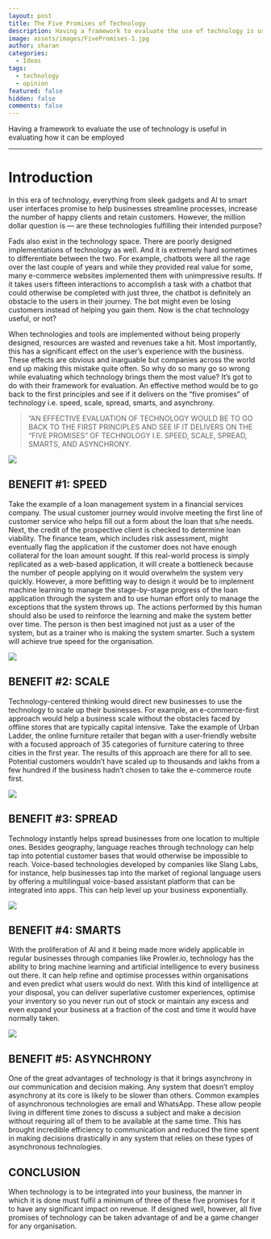 ```yaml
---
layout: post
title: The Five Promises of Technology
description: Having a framework to evaluate the use of technology is useful in evaluating how it can be employed
image: assets/images/FivePromises-1.jpg
author: sharan
categories:
  - Ideas
tags:
  - technology
  - opinion
featured: false
hidden: false
comments: false
---
```

Having a framework to evaluate the use of technology is useful in evaluating how it can be employed

___
# Introduction

In this era of technology, everything from sleek gadgets and AI to smart user interfaces promise to help businesses streamline processes, increase the number of happy clients and retain customers. However, the million dollar question is — are these technologies fulfilling their intended purpose?

Fads also exist in the technology space. There are poorly designed implementations of technology as well. And it is extremely hard sometimes to differentiate between the two. For example, chatbots were all the rage over the last couple of years and while they provided real value for some, many e-commerce websites implemented them with unimpressive results. If it takes users fifteen interactions to accomplish a task with a chatbot that could otherwise be completed with just three, the chatbot is definitely an obstacle to the users in their journey. The bot might even be losing customers instead of helping you gain them. Now is the chat technology useful, or not?

When technologies and tools are implemented without being properly designed, resources are wasted and revenues take a hit. Most importantly, this has a significant effect on the user’s experience with the business. These effects are obvious and inarguable but companies across the world end up making this mistake quite often. So why do so many go so wrong while evaluating which technology brings them the most value? It’s got to do with their framework for evaluation. An effective method would be to go back to the first principles and see if it delivers on the “five promises” of technology i.e. speed, scale, spread, smarts, and asynchrony.

> ”AN EFFECTIVE EVALUATION OF TECHNOLOGY WOULD BE TO GO BACK TO THE FIRST PRINCIPLES AND SEE IF IT DELIVERS ON THE “FIVE PROMISES” OF TECHNOLOGY I.E. SPEED, SCALE, SPREAD, SMARTS, AND ASYNCHRONY.

![](https://sharanx.com/wp-content/uploads/2023/06/1_ROuZmYPaPZYbMJHKMJRDIQ.png)

## BENEFIT #1: SPEED

Take the example of a loan management system in a financial services company. The usual customer journey would involve meeting the first line of customer service who helps fill out a form about the loan that s/he needs. Next, the credit of the prospective client is checked to determine loan viability. The finance team, which includes risk assessment, might eventually flag the application if the customer does not have enough collateral for the loan amount sought. If this real-world process is simply replicated as a web-based application, it will create a bottleneck because the number of people applying on it would overwhelm the system very quickly. However, a more befitting way to design it would be to implement machine learning to manage the stage-by-stage progress of the loan application through the system and to use human effort only to manage the exceptions that the system throws up. The actions performed by this human should also be used to reinforce the learning and make the system better over time. The person is then best imagined not just as a user of the system, but as a trainer who is making the system smarter. Such a system will achieve true speed for the organisation.

![](https://sharanx.com/wp-content/uploads/2023/06/1_PU7wwmX3JaTa6CcDKvSwpA-800x800.png)

## BENEFIT #2: SCALE

Technology-centered thinking would direct new businesses to use the technology to scale up their businesses. For example, an e-commerce-first approach would help a business scale without the obstacles faced by offline stores that are typically capital intensive. Take the example of Urban Ladder, the online furniture retailer that began with a user-friendly website with a focused approach of 35 categories of furniture catering to three cities in the first year. The results of this approach are there for all to see. Potential customers wouldn’t have scaled up to thousands and lakhs from a few hundred if the business hadn’t chosen to take the e-commerce route first.

![](https://sharanx.com/wp-content/uploads/2023/06/1_PfGrQ0o0O7i-gmsv1pWtGA-1.png)

## BENEFIT #3: SPREAD

Technology instantly helps spread businesses from one location to multiple ones. Besides geography, language reaches through technology can help tap into potential customer bases that would otherwise be impossible to reach. Voice-based technologies developed by companies like Slang Labs, for instance, help businesses tap into the market of regional language users by offering a multilingual voice-based assistant platform that can be integrated into apps. This can help level up your business exponentially.

![](https://sharanx.com/wp-content/uploads/2023/06/dan-cristian-padure-zm1oNbYS7DY-unsplash-800x800.jpg)

## BENEFIT #4: SMARTS

With the proliferation of AI and it being made more widely applicable in regular businesses through companies like Prowler.io, technology has the ability to bring machine learning and artificial intelligence to every business out there. It can help refine and optimise processes within organisations and even predict what users would do next. With this kind of intelligence at your disposal, you can deliver superlative customer experiences, optimise your inventory so you never run out of stock or maintain any excess and even expand your business at a fraction of the cost and time it would have normally taken.

![](https://sharanx.com/wp-content/uploads/2023/06/1_s3-KiT2DXN_rIeaXruPCCQ.png)

## BENEFIT #5: ASYNCHRONY

One of the great advantages of technology is that it brings asynchrony in our communication and decision making. Any system that doesn’t employ asynchrony at its core is likely to be slower than others. Common examples of asynchronous technologies are email and WhatsApp. These allow people living in different time zones to discuss a subject and make a decision without requiring all of them to be available at the same time. This has brought incredible efficiency to communication and reduced the time spent in making decisions drastically in any system that relies on these types of asynchronous technologies.

## CONCLUSION

When technology is to be integrated into your business, the manner in which it is done must fulfil a minimum of three of these five promises for it to have any significant impact on revenue. If designed well, however, all five promises of technology can be taken advantage of and be a game changer for any organisation.